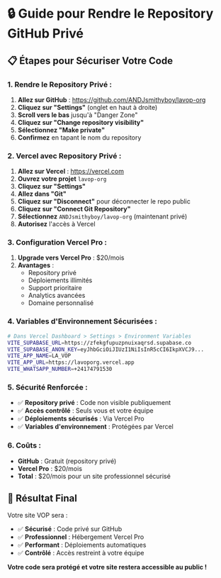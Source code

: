 # 🔒 Guide pour Rendre le Repository GitHub Privé

## 📋 Étapes pour Sécuriser Votre Code

### **1. Rendre le Repository Privé :**

1. **Allez sur GitHub** : https://github.com/ANDJsmithyboy/lavop-org
2. **Cliquez sur "Settings"** (onglet en haut à droite)
3. **Scroll vers le bas** jusqu'à "Danger Zone"
4. **Cliquez sur "Change repository visibility"**
5. **Sélectionnez "Make private"**
6. **Confirmez** en tapant le nom du repository

### **2. Vercel avec Repository Privé :**

1. **Allez sur Vercel** : https://vercel.com
2. **Ouvrez votre projet** `lavop-org`
3. **Cliquez sur "Settings"**
4. **Allez dans "Git"**
5. **Cliquez sur "Disconnect"** pour déconnecter le repo public
6. **Cliquez sur "Connect Git Repository"**
7. **Sélectionnez** `ANDJsmithyboy/lavop-org` (maintenant privé)
8. **Autorisez** l'accès à Vercel

### **3. Configuration Vercel Pro :**

1. **Upgrade vers Vercel Pro** : $20/mois
2. **Avantages** :
   - Repository privé
   - Déploiements illimités
   - Support prioritaire
   - Analytics avancées
   - Domaine personnalisé

### **4. Variables d'Environnement Sécurisées :**

```bash
# Dans Vercel Dashboard > Settings > Environment Variables
VITE_SUPABASE_URL=https://zfekgfupuzpnuixaqrsd.supabase.co
VITE_SUPABASE_ANON_KEY=eyJhbGciOiJIUzI1NiIsInR5cCI6IkpXVCJ9...
VITE_APP_NAME=LA_VOP
VITE_APP_URL=https://lavoporg.vercel.app
VITE_WHATSAPP_NUMBER=+24174791530
```

### **5. Sécurité Renforcée :**

- ✅ **Repository privé** : Code non visible publiquement
- ✅ **Accès contrôlé** : Seuls vous et votre équipe
- ✅ **Déploiements sécurisés** : Via Vercel Pro
- ✅ **Variables d'environnement** : Protégées par Vercel

### **6. Coûts :**

- **GitHub** : Gratuit (repository privé)
- **Vercel Pro** : $20/mois
- **Total** : $20/mois pour un site professionnel sécurisé

## 🚀 Résultat Final

Votre site VOP sera :
- ✅ **Sécurisé** : Code privé sur GitHub
- ✅ **Professionnel** : Hébergement Vercel Pro
- ✅ **Performant** : Déploiements automatiques
- ✅ **Contrôlé** : Accès restreint à votre équipe

**Votre code sera protégé et votre site restera accessible au public !**
